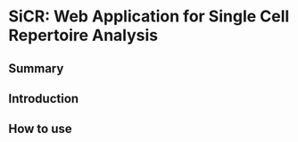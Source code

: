 # SiCR: Web Application for Single Cell Repertoire Analysis
## Summary
## Introduction
## How to use
